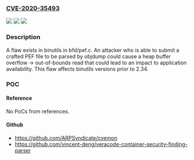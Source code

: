 ### [CVE-2020-35493](https://cve.mitre.org/cgi-bin/cvename.cgi?name=CVE-2020-35493)
![](https://img.shields.io/static/v1?label=Product&message=binutils&color=blue)
![](https://img.shields.io/static/v1?label=Version&message=n%2Fa&color=blue)
![](https://img.shields.io/static/v1?label=Vulnerability&message=CWE-20-%3ECWE-122-%3ECWE-125&color=brighgreen)

### Description

A flaw exists in binutils in bfd/pef.c. An attacker who is able to submit a crafted PEF file to be parsed by objdump could cause a heap buffer overflow -> out-of-bounds read that could lead to an impact to application availability. This flaw affects binutils versions prior to 2.34.

### POC

#### Reference
No PoCs from references.

#### Github
- https://github.com/ARPSyndicate/cvemon
- https://github.com/vincent-deng/veracode-container-security-finding-parser

